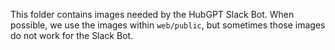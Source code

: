 
This folder contains images needed by the HubGPT Slack Bot. When possible, we use the images
within `web/public`, but sometimes those images do not work for the Slack Bot. 
